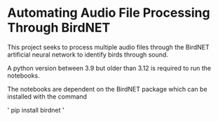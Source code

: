 # Automating Audio File Processing Through BirdNET

This project seeks to process multiple audio files through the BirdNET artificial neural network to identify birds through sound.

A python version between 3.9 but older than 3.12 is required to run the notebooks.

The notebooks are dependent on the BirdNET package which can be installed with the command 

'
pip install birdnet
'